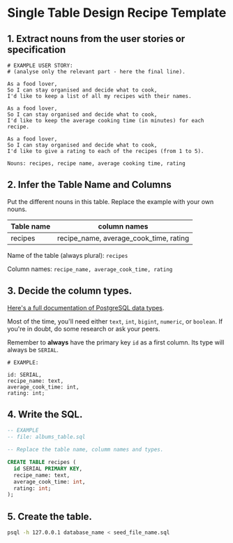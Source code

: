 # Single Table Design Recipe Template
## 1. Extract nouns from the user stories or specification

```
# EXAMPLE USER STORY:
# (analyse only the relevant part - here the final line).

As a food lover,
So I can stay organised and decide what to cook,
I'd like to keep a list of all my recipes with their names.

As a food lover,
So I can stay organised and decide what to cook,
I'd like to keep the average cooking time (in minutes) for each recipe.

As a food lover,
So I can stay organised and decide what to cook,
I'd like to give a rating to each of the recipes (from 1 to 5).

```

```
Nouns: recipes, recipe name, average cooking time, rating

```

## 2. Infer the Table Name and Columns

Put the different nouns in this table. Replace the example with your own nouns.

| Table name            | column names                         |
| --------------------- | -----------------------------------  |
| recipes               |  recipe_name, average_cook_time, rating|

Name of the table (always plural): `recipes`

Column names: `recipe_name, average_cook_time, rating`

## 3. Decide the column types.

[Here's a full documentation of PostgreSQL data types](https://www.postgresql.org/docs/current/datatype.html).

Most of the time, you'll need either `text`, `int`, `bigint`, `numeric`, or `boolean`. If you're in doubt, do some research or ask your peers.

Remember to **always** have the primary key `id` as a first column. Its type will always be `SERIAL`.

```
# EXAMPLE:

id: SERIAL,
recipe_name: text,
average_cook_time: int,
rating: int;

```

## 4. Write the SQL.

```sql
-- EXAMPLE
-- file: albums_table.sql

-- Replace the table name, columm names and types.

CREATE TABLE recipes (
  id SERIAL PRIMARY KEY,
  recipe_name: text,
  average_cook_time: int,
  rating: int;
);
```

## 5. Create the table.

```bash
psql -h 127.0.0.1 database_name < seed_file_name.sql
```
